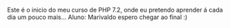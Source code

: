 Este é o inicio do meu curso de PHP 7.2, onde eu pretendo aprender á cada dia um pouco mais...
Aluno: Marivaldo
espero chegar ao final :)